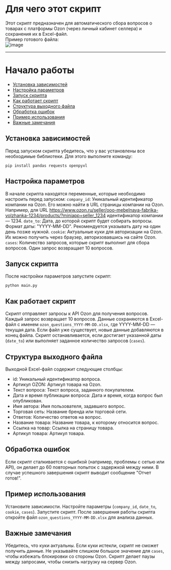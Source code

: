 # Для чего этот скрипт
Этот скрипт предназначен для автоматического сбора вопросов о товарах с платформы Ozon (через личный кабинет селлера) и сохранения их в Excel-файл.<br>
Пример готового файла:<br>
![image](https://github.com/user-attachments/assets/efe66e66-4c29-424f-947b-cfa4ecadb87c)


____
# Начало работы

* [Установка зависимостей](#установка-зависимостей)  
* [Настройка параметров](#настройка-параметров)  
* [Запуск скрипта](#запуск-скрипта)  
* [Как работает скрипт](#как-работает-скрипт)  
* [Структура выходного файла](#структура-выходного-файла)  
* [Обработка ошибок](#обработка-ошибок)  
* [Пример использования](#пример-использования)  
* [Важные замечания](#важные-замечания)  




## Установка зависимостей
Перед запуском скрипта убедитесь, что у вас установлены все необходимые библиотеки. Для этого выполните команду:
```
pip install pandas requests openpyxl
```
## Настройка параметров
В начале скрипта находятся переменные, которые необходимо настроить перед запуском:
`company_id`: Уникальный идентификатор компании на Ozon. Его можно найти в URL страницы компании на Ozon. Например, для URL https://www.ozon.ru/seller/ooo-mebelnaya-fabrika-volzhanka-1234/products/?miniapp=seller_1234 идентификатор компании — 1234.
`date_to`: Дата, до которой скрипт будет собирать вопросы. Формат даты: "YYYY-MM-DD". Рекомендуется указывать дату на один день позже нужной.
`cookie`: Актуальные куки для авторизации на Ozon. Их можно получить через браузер, авторизовавшись на сайте Ozon.
`cases`: Количество запросов, которые скрипт выполнит для сбора вопросов. Один запрос возвращает 10 вопросов.


## Запуск скрипта
После настройки параметров запустите скрипт:
```
python main.py
```

## Как работает скрипт
Скрипт отправляет запросы к API Ozon для получения вопросов.
Каждый запрос возвращает 10 вопросов.
Данные сохраняются в Excel-файл с именем `ozon_questions_YYYY-MM-DD.xlsx`, где YYYY-MM-DD — текущая дата.
Если файл уже существует, новые данные добавляются в конец файла.
Скрипт останавливается, если достигает указанной даты (`date_to`) или выполняет заданное количество запросов (`cases`).

## Структура выходного файла
Выходной Excel-файл содержит следующие столбцы:
* id: Уникальный идентификатор вопроса.
* Артикул OZON: Артикул товара на Ozon.
* Текст вопроса: Текст вопроса, заданного покупателем.
* Дата и время публикации вопроса: Дата и время, когда вопрос был опубликован.
* Имя автора: Имя пользователя, задавшего вопрос.
* Торговая сеть: Название бренда или торговой сети.
* Ответов: Количество ответов на вопрос.
* Название товара: Название товара, к которому относится вопрос.
* Ссылка на товар: Ссылка на страницу товара.
* Артикул товара: Артикул товара.

## Обработка ошибок
Если скрипт сталкивается с ошибкой (например, проблемы с сетью или API), он делает до 60 повторных попыток с задержкой между ними.
В случае успешного завершения скрипт выводит сообщение "Отчет готов!".

## Пример использования
Установите зависимости.
Настройте параметры (`company_id`, `date_to`, `cookie`, `cases`).
Запустите скрипт.
После завершения работы скрипта откройте файл `ozon_questions_YYYY-MM-DD.xlsx` для анализа данных.

## Важные замечания
Убедитесь, что куки актуальны. Если куки истекли, скрипт не сможет получить данные.
Не указывайте слишком большое значение для `cases`, чтобы избежать блокировки со стороны Ozon.
Скрипт делает паузы между запросами, чтобы снизить нагрузку на сервер Ozon.



